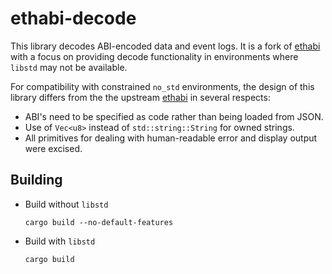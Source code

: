 # ethabi-decode

This library decodes ABI-encoded data and event logs. It is a fork of [ethabi](https://github.com/openethereum/ethabi) with a focus on providing decode functionality in environments where `libstd` may not be available.

For compatibility with constrained `no_std` environments, the design of this library differs from the the upstream [ethabi](https://github.com/openethereum/ethabi) in several respects:
* ABI's need to be specified as code rather than being loaded from JSON.
* Use of `Vec<u8>` instead of `std::string::String` for owned strings.
* All primitives for dealing with human-readable error and display output were excised.


## Building

- Build without `libstd`

  ```
  cargo build --no-default-features
  ```

- Build with `libstd`

  ```
  cargo build
  ```

